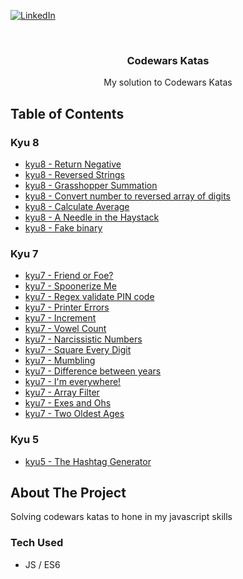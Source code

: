 [![LinkedIn][linkedin-shield]][linkedin-url]

<br />
<div align="center">
  <h3 align="center">Codewars Katas</h3>
  <p align="center">
    My solution to Codewars Katas
  </p>
</div>

## Table of Contents

### Kyu 8

- [kyu8 - Return Negative](https://www.codewars.com/kata/55685cd7ad70877c23000102)
- [kyu8 - Reversed Strings](https://www.codewars.com/kata/5168bb5dfe9a00b126000018)
- [kyu8 - Grasshopper Summation](https://www.codewars.com/kata/55d24f55d7dd296eb9000030)
- [kyu8 - Convert number to reversed array of digits](https://www.codewars.com/kata/5583090cbe83f4fd8c000051)
- [kyu8 - Calculate Average](https://www.codewars.com/kata/57a2013acf1fa5bfc4000921)
- [kyu8 - A Needle in the Haystack](https://www.codewars.com/kata/56676e8fabd2d1ff3000000c)
- [kyu8 - Fake binary](https://www.codewars.com/kata/57eae65a4321032ce000002d)

### Kyu 7

- [kyu7 - Friend or Foe?](https://www.codewars.com/kata/55b42574ff091733d900002f)
- [kyu7 - Spoonerize Me](https://www.codewars.com/kata/56b8903933dbe5831e000c76)
- [kyu7 - Regex validate PIN code](https://www.codewars.com/kata/55f8a9c06c018a0d6e000132)
- [kyu7 - Printer Errors](https://www.codewars.com/kata/56541980fa08ab47a0000040)
- [kyu7 - Increment](https://www.codewars.com/kata/590e03aef55cab099a0002e8)
- [kyu7 - Vowel Count](https://www.codewars.com/kata/54ff3102c1bad923760001f3)
- [kyu7 - Narcissistic Numbers](https://www.codewars.com/kata/56b22765e1007b79f2000079)
- [kyu7 - Square Every Digit](https://www.codewars.com/kata/546e2562b03326a88e000020)
- [kyu7 - Mumbling](https://www.codewars.com/kata/5667e8f4e3f572a8f2000039)
- [kyu7 - Difference between years](https://www.codewars.com/kata/588f5a38ec641b411200005b)
- [kyu7 - I'm everywhere!](https://www.codewars.com/kata/6097a9f20d32c2000d0bdb98)
- [kyu7 - Array Filter](https://www.codewars.com/kata/514a6336889283a3d2000001)
- [kyu7 - Exes and Ohs](https://www.codewars.com/kata/55908aad6620c066bc00002a)
- [kyu7 - Two Oldest Ages](https://www.codewars.com/kata/511f11d355fe575d2c000001/solutions/javascript)

### Kyu 5

- [kyu5 - The Hashtag Generator](https://www.codewars.com/kata/52449b062fb80683ec000024)

## About The Project

Solving codewars katas to hone in my javascript skills

### Tech Used

- JS / ES6

[linkedin-shield]: https://img.shields.io/badge/-LinkedIn-black.svg?style=for-the-badge&logo=linkedin&colorB=555
[linkedin-url]: https://www.linkedin.com/in/alba-casas/
